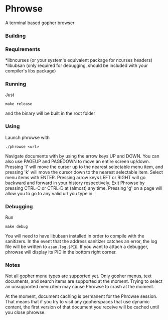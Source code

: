 # Phrowse
A terminal based gopher browser

### Building

### Requirements
*libncurses (or your system's equivalent package for ncurses headers)
*libubsan (only required for debugging, should be included with your compiler's libs package)

### Running
Just

    make release

and the binary will be built in the root folder

### Using
Launch phrowse with

    ./phrowse <url>

Navigate documents with by using the arrow keys UP and DOWN.  You can also use PAGEUP and PAGEDOWN to move an entire screen up/down.  Pressing 'i' will move the cursor up to the nearest selectable menu item, and pressing 'k' will move the cursor down to the nearest selectable item.  Select menu items with ENTER.  Pressing arrow keys LEFT or RIGHT will go backward and forward in your history respectively.  Exit Phrowse by pressing CTRL-C or CTRL-D at (almost) any time.  Pressing 'g' on a page will allow you to go to any valid url you type in.

### Debugging
Run

    make debug

You will need to have libubsan installed in order to compile with the sanitizers.  In the event that the address sanitizer catches an error, the log file will be written to `asan.log.$PID`.  If you want to attach a debugger, phrowse will display its PID in the bottom right corner.

### Notes
Not all gopher menu types are supported yet.  Only gopher menus, text documents, and search items are supported at the moment.  Trying to select an unsupported menu item may cause Phrowse to crash at the moment.

At the moment, document caching is permanent for the Phrowse session.  That means that if you try to visit any gopherspaces that use dynamic content, the first version of that document you receive will be cached until you close phrowse.
